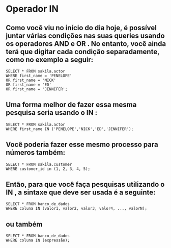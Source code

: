 # Operador IN
## Como você viu no início do dia hoje, é possível juntar várias condições nas suas queries usando os operadores AND e OR . No entanto, você ainda terá que digitar cada condição separadamente, como no exemplo a seguir:
````
SELECT * FROM sakila.actor
WHERE first_name = 'PENELOPE'
OR first_name = 'NICK'
OR first_name = 'ED'
OR first_name = 'JENNIFER';
````
## Uma forma melhor de fazer essa mesma pesquisa seria usando o IN :
````
SELECT * FROM sakila.actor
WHERE first_name IN ('PENELOPE','NICK','ED','JENNIFER');
````
## Você poderia fazer esse mesmo processo para números também:
````
SELECT * FROM sakila.customer
WHERE customer_id in (1, 2, 3, 4, 5);
````

## Então, para que você faça pesquisas utilizando o IN , a sintaxe que deve ser usada é a seguinte:
````
SELECT * FROM banco_de_dados
WHERE coluna IN (valor1, valor2, valor3, valor4, ..., valorN);
````
## ou também
````
SELECT * FROM banco_de_dados
WHERE coluna IN (expressão);
````